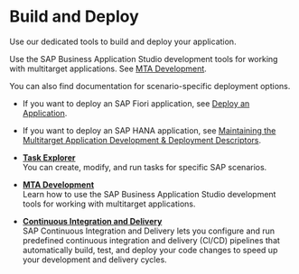 <!-- loiod5e4d02d976f40feabe9b4c57443b7a5 -->

# Build and Deploy

Use our dedicated tools to build and deploy your application.

Use the SAP Business Application Studio development tools for working with multitarget applications. See [MTA Development](mta-development-a629398.md).

You can also find documentation for scenario-specific deployment options.

-   If you want to deploy an SAP Fiori application, see [Deploy an Application](https://help.sap.com/viewer/17d50220bcd848aa854c9c182d65b699/Latest/en-US/607014e278d941fda4440f92f4a324a6.html).
-   If you want to deploy an SAP HANA application, see [Maintaining the Multitarget Application Development & Deployment Descriptors](https://help.sap.com/viewer/c2b99f19e9264c4d9ae9221b22f6f589/2020_04_QRC/en-US/b2e355a5137c4799932f776716b292c9.html).

-   **[Task Explorer](task-explorer-1232c72.md "You can create, modify, and run tasks for specific SAP scenarios.")**  
You can create, modify, and run tasks for specific SAP scenarios.
-   **[MTA Development](mta-development-a629398.md "Learn how to use the SAP Business Application Studio development tools for working with multitarget applications. ")**  
Learn how to use the SAP Business Application Studio development tools for working with multitarget applications.
-   **[Continuous Integration and Delivery](continuous-integration-and-delivery-b357cfe.md "SAP Continuous Integration and Delivery lets you configure and run predefined continuous integration and delivery (CI/CD) pipelines that
		automatically build, test, and deploy your code changes to speed up your development and delivery cycles.")**  
SAP Continuous Integration and Delivery lets you configure and run predefined continuous integration and delivery \(CI/CD\) pipelines that automatically build, test, and deploy your code changes to speed up your development and delivery cycles.


